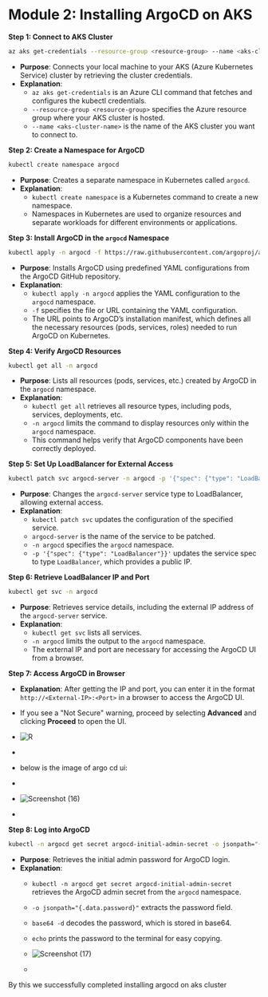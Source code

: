 # **Module 2: Installing ArgoCD on AKS**

**Step 1: Connect to AKS Cluster**

```bash
az aks get-credentials --resource-group <resource-group> --name <aks-cluster-name>
```
- **Purpose**: Connects your local machine to your AKS (Azure Kubernetes Service) cluster by retrieving the cluster credentials.
- **Explanation**: 
  - `az aks get-credentials` is an Azure CLI command that fetches and configures the kubectl credentials.
  - `--resource-group <resource-group>` specifies the Azure resource group where your AKS cluster is hosted.
  - `--name <aks-cluster-name>` is the name of the AKS cluster you want to connect to.
  
**Step 2: Create a Namespace for ArgoCD**

```bash
kubectl create namespace argocd
```
- **Purpose**: Creates a separate namespace in Kubernetes called `argocd`.
- **Explanation**:
  - `kubectl create namespace` is a Kubernetes command to create a new namespace.
  - Namespaces in Kubernetes are used to organize resources and separate workloads for different environments or applications.

**Step 3: Install ArgoCD in the `argocd` Namespace**

```bash
kubectl apply -n argocd -f https://raw.githubusercontent.com/argoproj/argo-cd/stable/manifests/install.yaml
```
- **Purpose**: Installs ArgoCD using predefined YAML configurations from the ArgoCD GitHub repository.
- **Explanation**:
  - `kubectl apply -n argocd` applies the YAML configuration to the `argocd` namespace.
  - `-f` specifies the file or URL containing the YAML configuration.
  - The URL points to ArgoCD’s installation manifest, which defines all the necessary resources (pods, services, roles) needed to run ArgoCD on Kubernetes.

**Step 4: Verify ArgoCD Resources**

```bash
kubectl get all -n argocd
```
- **Purpose**: Lists all resources (pods, services, etc.) created by ArgoCD in the `argocd` namespace.
- **Explanation**:
  - `kubectl get all` retrieves all resource types, including pods, services, deployments, etc.
  - `-n argocd` limits the command to display resources only within the `argocd` namespace.
  - This command helps verify that ArgoCD components have been correctly deployed.

**Step 5: Set Up LoadBalancer for External Access**

```bash
kubectl patch svc argocd-server -n argocd -p '{"spec": {"type": "LoadBalancer"}}'
```
- **Purpose**: Changes the `argocd-server` service type to LoadBalancer, allowing external access.
- **Explanation**:
  - `kubectl patch svc` updates the configuration of the specified service.
  - `argocd-server` is the name of the service to be patched.
  - `-n argocd` specifies the `argocd` namespace.
  - `-p '{"spec": {"type": "LoadBalancer"}}'` updates the service spec to type `LoadBalancer`, which provides a public IP.

**Step 6: Retrieve LoadBalancer IP and Port**

```bash
kubectl get svc -n argocd
```
- **Purpose**: Retrieves service details, including the external IP address of the `argocd-server` service.
- **Explanation**:
  - `kubectl get svc` lists all services.
  - `-n argocd` limits the output to the `argocd` namespace.
  - The external IP and port are necessary for accessing the ArgoCD UI from a browser.

**Step 7: Access ArgoCD in Browser**

   - **Explanation**: After getting the IP and port, you can enter it in the format `http://<External-IP>:<Port>` in a browser to access the ArgoCD UI.
   - If you see a "Not Secure" warning, proceed by selecting **Advanced** and clicking **Proceed** to open the UI.

   - ![R](https://github.com/user-attachments/assets/a55c850d-a05d-43aa-9b30-090db317255c)
   - 
   - below is the image of argo cd ui:
   - 
   - ![Screenshot (16)](https://github.com/user-attachments/assets/417f520f-e37b-44b3-a572-693f2a625ca5)

   - 
   
**Step 8: Log into ArgoCD**

```bash
kubectl -n argocd get secret argocd-initial-admin-secret -o jsonpath="{.data.password}" | base64 -d; echo
```
- **Purpose**: Retrieves the initial admin password for ArgoCD login.
- **Explanation**:
  - `kubectl -n argocd get secret argocd-initial-admin-secret` retrieves the ArgoCD admin secret from the `argocd` namespace.
  - `-o jsonpath="{.data.password}"` extracts the password field.
  - `base64 -d` decodes the password, which is stored in base64.
  - `echo` prints the password to the terminal for easy copying.
 
  - ![Screenshot (17)](https://github.com/user-attachments/assets/6e37d212-b47d-4aa9-b27d-e02e85dadfb6)
  - 
By this we successfully completed installing argocd on aks cluster


